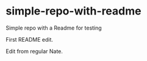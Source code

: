 # simple-repo-with-readme
Simple repo with a Readme for testing

First README edit.

Edit from regular Nate.
